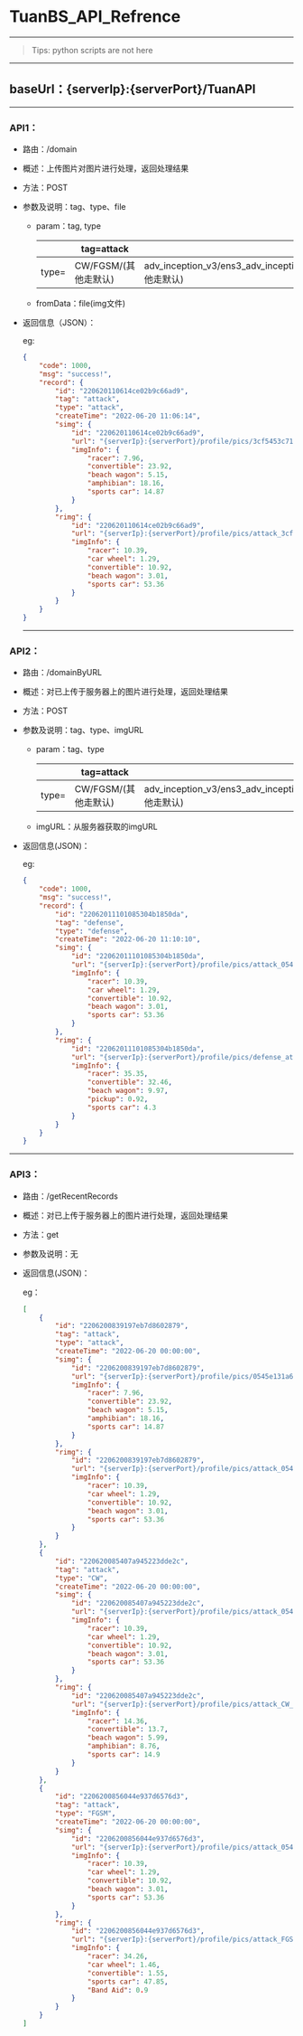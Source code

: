 # TuanBS_API_Refrence
---
> Tips: python scripts are not here
---

## **baseUrl：{serverIp}:{serverPort}/TuanAPI**

---

### **API1：**

* 路由：/domain

* 概述：上传图片对图片进行处理，返回处理结果

* 方法：POST

* 参数及说明：tag、type、file

    * param：tag, type

      |       | tag=attack           | tag=defense                                                  |
      | ----- | -------------------- | ------------------------------------------------------------ |
      | type= | CW/FGSM/(其他走默认) | adv_inception_v3/ens3_adv_inception_v3/ens4_adv_inception_v3/fuzzy_integration/(其他走默认)|

    * fromData：file(img文件)

* 返回信息（JSON）：

  eg:

  ```json
  {
      "code": 1000,
      "msg": "success!",
      "record": {
          "id": "220620110614ce02b9c66ad9",
          "tag": "attack",
          "type": "attack",
          "createTime": "2022-06-20 11:06:14",
          "simg": {
              "id": "220620110614ce02b9c66ad9",
              "url": "{serverIp}:{serverPort}/profile/pics/3cf5453c71564f33813389ce93ae5b34.webp",
              "imgInfo": {
                  "racer": 7.96,
                  "convertible": 23.92,
                  "beach wagon": 5.15,
                  "amphibian": 18.16,
                  "sports car": 14.87
              }
          },
          "rimg": {
              "id": "220620110614ce02b9c66ad9",
              "url": "{serverIp}:{serverPort}/profile/pics/attack_3cf5453c71564f33813389ce93ae5b34.webp",
              "imgInfo": {
                  "racer": 10.39,
                  "car wheel": 1.29,
                  "convertible": 10.92,
                  "beach wagon": 3.01,
                  "sports car": 53.36
              }
          }
      }
  }
  ```

  ---

### **API2：**

* 路由：/domainByURL

* 概述：对已上传于服务器上的图片进行处理，返回处理结果

* 方法：POST

* 参数及说明：tag、type、imgURL

    * param：tag、type

      |       | tag=attack           | tag=defense                                                  |
      | ----- | -------------------- | ------------------------------------------------------------ |
      | type= | CW/FGSM/(其他走默认) | adv_inception_v3/ens3_adv_inception_v3/ens4_adv_inception_v3/fuzzy_integration/(其他走默认)|



    * imgURL：从服务器获取的imgURL

* 返回信息(JSON)：

  eg:

  ```json
  {
      "code": 1000,
      "msg": "success!",
      "record": {
          "id": "22062011101085304b1850da",
          "tag": "defense",
          "type": "defense",
          "createTime": "2022-06-20 11:10:10",
          "simg": {
              "id": "22062011101085304b1850da",
              "url": "{serverIp}:{serverPort}/profile/pics/attack_0545e131a67c4308a7a97a6cb25512f4.webp",
              "imgInfo": {
                  "racer": 10.39,
                  "car wheel": 1.29,
                  "convertible": 10.92,
                  "beach wagon": 3.01,
                  "sports car": 53.36
              }
          },
          "rimg": {
              "id": "22062011101085304b1850da",
              "url": "{serverIp}:{serverPort}/profile/pics/defense_attack_0545e131a67c4308a7a97a6cb25512f4.webp",
              "imgInfo": {
                  "racer": 35.35,
                  "convertible": 32.46,
                  "beach wagon": 9.97,
                  "pickup": 0.92,
                  "sports car": 4.3
              }
          }
      }
  }
  ```

---

### **API3：**

* 路由：/getRecentRecords

* 概述：对已上传于服务器上的图片进行处理，返回处理结果

* 方法：get

* 参数及说明：无

* 返回信息(JSON)：

  eg：

  ```json
  [
      {
          "id": "2206200839197eb7d8602879",
          "tag": "attack",
          "type": "attack",
          "createTime": "2022-06-20 00:00:00",
          "simg": {
              "id": "2206200839197eb7d8602879",
              "url": "{serverIp}:{serverPort}/profile/pics/0545e131a67c4308a7a97a6cb25512f4.webp",
              "imgInfo": {
                  "racer": 7.96,
                  "convertible": 23.92,
                  "beach wagon": 5.15,
                  "amphibian": 18.16,
                  "sports car": 14.87
              }
          },
          "rimg": {
              "id": "2206200839197eb7d8602879",
              "url": "{serverIp}:{serverPort}/profile/pics/attack_0545e131a67c4308a7a97a6cb25512f4.webp",
              "imgInfo": {
                  "racer": 10.39,
                  "car wheel": 1.29,
                  "convertible": 10.92,
                  "beach wagon": 3.01,
                  "sports car": 53.36
              }
          }
      },
      {
          "id": "220620085407a945223dde2c",
          "tag": "attack",
          "type": "CW",
          "createTime": "2022-06-20 00:00:00",
          "simg": {
              "id": "220620085407a945223dde2c",
              "url": "{serverIp}:{serverPort}/profile/pics/attack_0545e131a67c4308a7a97a6cb25512f4.webp",
              "imgInfo": {
                  "racer": 10.39,
                  "car wheel": 1.29,
                  "convertible": 10.92,
                  "beach wagon": 3.01,
                  "sports car": 53.36
              }
          },
          "rimg": {
              "id": "220620085407a945223dde2c",
              "url": "{serverIp}:{serverPort}/profile/pics/attack_CW_attack_0545e131a67c4308a7a97a6cb25512f4.webp",
              "imgInfo": {
                  "racer": 14.36,
                  "convertible": 13.7,
                  "beach wagon": 5.99,
                  "amphibian": 8.76,
                  "sports car": 14.9
              }
          }
      },
      {
          "id": "2206200856044e937d6576d3",
          "tag": "attack",
          "type": "FGSM",
          "createTime": "2022-06-20 00:00:00",
          "simg": {
              "id": "2206200856044e937d6576d3",
              "url": "{serverIp}:{serverPort}/profile/pics/attack_0545e131a67c4308a7a97a6cb25512f4.webp",
              "imgInfo": {
                  "racer": 10.39,
                  "car wheel": 1.29,
                  "convertible": 10.92,
                  "beach wagon": 3.01,
                  "sports car": 53.36
              }
          },
          "rimg": {
              "id": "2206200856044e937d6576d3",
              "url": "{serverIp}:{serverPort}/profile/pics/attack_FGSM_attack_0545e131a67c4308a7a97a6cb25512f4.webp",
              "imgInfo": {
                  "racer": 34.26,
                  "car wheel": 1.46,
                  "convertible": 1.55,
                  "sports car": 47.85,
                  "Band Aid": 0.9
              }
          }
      }
  ]
  ```
